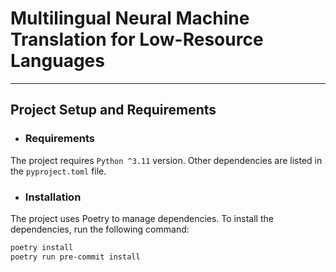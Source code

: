 # Multilingual Neural Machine Translation for Low-Resource Languages

---

## Project Setup and Requirements

- ### Requirements

The project requires `Python ^3.11` version. Other dependencies are listed in the `pyproject.toml` file.

- ### Installation

The project uses Poetry to manage dependencies. To install the dependencies, run the following command:

```bash
poetry install
poetry run pre-commit install
```
